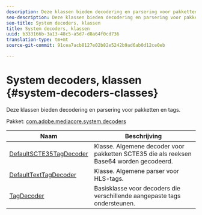 ```yaml
---
description: Deze klassen bieden decodering en parsering voor pakketten en tags.
seo-description: Deze klassen bieden decodering en parsering voor pakketten en tags.
seo-title: System decoders, klassen
title: System decoders, klassen
uuid: b333166b-3a13-48c5-a5d7-d8a64f0cd736
translation-type: tm+mt
source-git-commit: 91cea7acb8127e02b82e5242b9ad6ab0d12ce0eb

---
```



# System decoders, klassen {#system-decoders-classes}

Deze klassen bieden decodering en parsering voor pakketten en tags.

Pakket: [com.adobe.mediacore.system.decoders](https://help.adobe.com/en_US/primetime/api/psdk/asdoc-dhls_1.4/com/adobe/mediacore/system/decoders/package-detail.html)

| Naam | Beschrijving |
|---|---|
| [DefaultSCTE35TagDecoder](https://help.adobe.com/en_US/primetime/api/psdk/asdoc-dhls_1.4/com/adobe/mediacore/system/decoders/DefaultSCTE35TagDecoder.html) | Klasse. Algemene decoder voor pakketten SCTE35 die als reeksen Base64 worden gecodeerd. |
| [DefaultTextTagDecoder](https://help.adobe.com/en_US/primetime/api/psdk/asdoc-dhls_1.4/com/adobe/mediacore/system/decoders/DefaultTextTagDecoder.html) | Klasse. Algemene parser voor HLS-tags. |
| [TagDecoder](https://help.adobe.com/en_US/primetime/api/psdk/asdoc-dhls_1.4/com/adobe/mediacore/system/decoders/TagDecoder.html) | Basisklasse voor decoders die verschillende aangepaste tags ondersteunen. |

